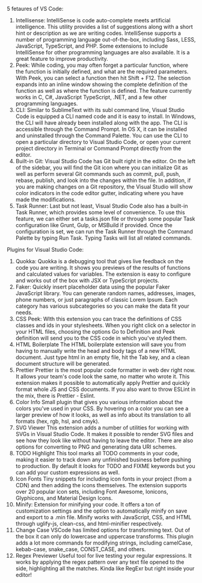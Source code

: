 5 fetaures of VS Code:
1. Intellisense:
IntelliSense is code auto-complete meets artificial intelligence. This utility provides a list of suggestions along with a short hint or description as we are writing codes. IntelliSense supports a number of programming language out-of-the-box, including Sass, LESS, JavaScript, TypeScript, and PHP. Some extensions to include IntelliSense for other programming languages are also available. It is a great feature to improve productivity.
2. Peek:
While coding, you may often forget a particular function, where the function is initially defined, and what are the required parameters.
With Peek, you can select a function then hit Shift + F12. The selection expands into an inline window showing the complete definition of the function as well as where the function is defined. The feature currently works in C, C#, JavaScript TypeScript, .NET, and a few other programming languages.
3. CLI:
Similar to SublimeText with its subl command line, Visual Studio Code is equipped a CLI named code and it is easy to install.
In Windows, the CLI will have already been installed along with the app. The CLI is accessible through the Command Prompt. In OS X, it can be installed and uninstalled through the Command Palette.
You can use the CLI to open a particular directory to Visual Studio Code, or open your current project directory in Terminal or Command Prompt directly from the editor.
4. Built-in Git:
Visual Studio Code has Git built right in the editor. On the left of the sidebar, you will find the Git icon where you can initialize Git as well as perform several Git commands such as commit, pull, push, rebase, publish, and look into the changes within the file.
In addition, if you are making changes on a Git repository, the Visual Studio will show color indicators in the code editor gutter, indicating where you have made the modifications.
5. Task Runner:
Last but not least, Visual Studio Code also has a built-in Task Runner, which provides some level of convenience.
To use this feature, we can either set a tasks.json file or through some popular Task configuration like Grunt, Gulp, or MSBuild if provided. Once the configuration is set, we can run the Task Runner through the Command Palette by typing Run Task. Typing Tasks will list all related commands.

Plugins for Visual Studio Code:
1. Quokka:
Quokka is a debugging tool that gives live feedback on the code you are writing. It shows you previews of the results of functions and calculated values for variables. The extension is easy to configure and works out of the box with JSX or TypeScript projects.
2. Faker:
Quickly insert placeholder data using the popular Faker JavaScript library. You can generate random names, addresses, images, phone numbers, or just paragraphs of classic Lorem Ipsum. Each category has various subcategories so you can make the data fit your needs.
3. CSS Peek:
WIth this extension you can trace the definitions of CSS classes and ids in your stylesheets. When you right click on a selector in your HTML files, choosing the options Go to Definition and Peek definition will send you to the CSS code in which you've styled them.
4. HTML Boilerplate
The HTML boilerplate extension will save you from having to manually write the head and body tags of a new HTML document. Just type html in an empty file, hit the Tab key, and a clean document structure will be generated.
5. Prettier
Prettier is the most popular code formatter in web dev right now. It allows your team's code look the same, no matter who wrote it. This extension makes it possible to automatically apply Prettier and quickly format whole JS and CSS documents. If you also want to throw ESLint in the mix, there is Prettier - Eslint.
6. Color Info
Small plugin that gives you various information about the colors you've used in your CSS. By hovering on a color you can see a larger preview of how it looks, as well as info about its translation to all formats (hex, rgb, hsl, and cmyk).
7. SVG Viewer
This extension adds a number of utilities for working with SVGs in Visual Studio Code. It makes it possible to render SVG files and see how they look like without having to leave the editor. There are also options for converting to PNG and generating data URI schemes.
8. TODO Highlight
This tool marks all TODO comments in your code, making it easier to track down any unfinished business before pushing to production. By default it looks for TODO and FIXME keywords but you can add your custom expressions as well.
9. Icon Fonts
Tiny snippets for including icon fonts in your project (from a CDN) and then adding the icons themselves. The extension supports over 20 popular icon sets, including Font Awesome, Ionicons, Glyphicons, and Material Design Icons.
10. Minify:
Extension for minifying your code. It offers a ton of customization settings and the option to automatically minify on save and export to a .min file. Minify works with JavaScript, CSS, and HTML through uglify-js, clean-css, and html-minifier respectively.
11. Change Case
VSCode has limited options for transforming text. Out of the box it can only do lowercase and uppercase transforms. This plugin adds a lot more commands for modifying strings, including camelCase, kebab-case, snake_case, CONST_CASE, and others.
12. Regex Previewer
Useful tool for live testing your regular expressions. It works by applying the regex pattern over any text file opened to the side, highlighting all the matches. Kinda like RegExr but right inside your editor!






